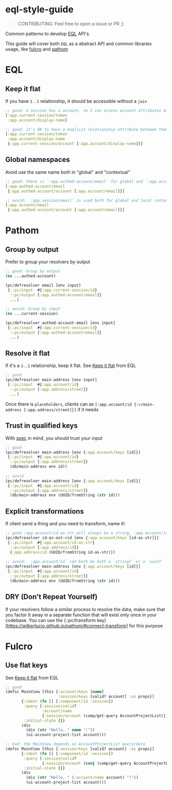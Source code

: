 # eql-style-guide

> CONTRIBUTING: Feel free to open a issue or PR ;)

Common patterns to develop [EQL](https://edn-query-language.org/) API's.

This guide will cover both `EQL` as a abstract API and common libraries usage, like [fulcro](https://github.com/fulcrologic/fulcro) and [pathom](https://github.com/wilkerlucio/pathom)

# EQL

## Keep it flat

If you have `1..1` relationship, it should be accessible without a `join`

```clojure
;; good: a session has a account, so I can access account attributes directly
[:app.current-session/token
 :app.account/display-name]

;; good: it's OK to have a explicit relationship attribute between them
[:app.current-session/token
 :app.account/display-name
 {:app.current-session/account [:app.account/display-name]}]
```

## Global namespaces

Avoid use the same name both in "global" and "contextual"

```clojure
;; good: there is `:app.authed-account/email` for global and `:app.account/email` to local
[:app.authed-account/email
 {:app.authed-account/account [:app.account/email]}]

;; avoid: `:app.session/email` is used both for global and local context.
[:app.account/email
 {:app.authed-account/account [:app.account/email]}]
```

# Pathom

## Group by output

Prefer to group your resolvers by output

```clojure
;; good: Group by output
(ns ...authed-account)

(pc/defresolver email [env input]
 {::pc/input  #{:app.current-session/id}
  ::pc/output [:app.authed-account/email]}
  ...)

;; avoid: Group by input
(ns ...current-session)

(pc/defresolver authed-account-email [env input]
 {::pc/input  #{:app.current-session/id}
  ::pc/output [:app.authed-account/email]}
  ...)
```

## Resolve it flat

If it's a `1..1` relationship, keep it flat. See [Keep it flat](#keep-it-flat) from EQL

```clojure
;; good
(pc/defresolver main-address [env input]
 {::pc/input  #{:app.account/id}
  ::pc/output [:app.address/street]}
  ...)
```

Once there is `placeholders`, clients can as `[:app.account/id {:>/main-address [:app.address/street]}]` if it needs

## Trust in qualified keys

With [spec](https://clojure.org/about/spec) in mind, you should trust your input

```clojure
;; good
(pc/defresolver main-address [env {:app.account/keys [id]}]
 {::pc/input  #{:app.account/id}
  ::pc/output [:app.address/street]}
  (db/main-address env id))
  
;; avoid
(pc/defresolver main-address [env {:app.account/keys [id]}]
 {::pc/input  #{:app.account/id}
  ::pc/output [:app.address/street]}
  (db/main-address env (UUID/fromString (str id)))
```

## Explicit transformations

If client send a thing and you need to transform, name it!

```clojure
;; good :app.account/id-as-str will always be a string, :app.account/id will always be a uuid
(pc/defresolver id-as-ast->id [env {:app.account/keys [id-as-str]}]
 {::pc/input  #{:app.account/id-as-str}
  ::pc/output [:app.address/id]}
  {:app.address/id (UUID/fromString id-as-str)})
    
;; avoid: `:app.account/id` can both be both a `string?` or a `uuid?`
(pc/defresolver main-address [env {:app.account/keys [id]}]
 {::pc/input  #{:app.account/id}
  ::pc/output [:app.address/street]}
  (db/main-address env (UUID/fromString (str id)))
```

## DRY (Don't Repeat Yourself)

If your resolvers follow a similar process to resolve the data, make sure that you factor it away in a separate function that will exist only once in your codebase. You can use the (::pc/transform key)[https://wilkerlucio.github.io/pathom/#connect-transform] for this purpose

# Fulcro

## Use flat keys

See [Keep it flat](#keep-it-flat) from EQL

```clojure
;; good
(defsc MainView [this {:account/keys [name]
                       :session/keys [valid? account] :as props}]
       {:ident (fn [] [:component/id :session])
        :query [:session/valid?
                :account/name
                {:session/account (comp/get-query AccountProjectList)}]
        :initial-state {}}
       (div
         (div (str "Hello, " name "!"))
         (ui-account-project-list account)))

;; bad: the MainView depends on AccountProjectList query/data
(defsc MainView [this {:session/keys [valid? account] :as props}]
       {:ident (fn [] [:component/id :session])
        :query [:session/valid?
                {:session/account (conj (comp/get-query AccountProjectList) :account/name)}]
        :initial-state {}}
       (div
         (div (str "Hello, " (:account/name account) "!"))
         (ui-account-project-list account)))
```

